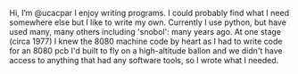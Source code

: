 Hi, I’m @ucacpar
I enjoy writing programs. I could probably find what I need somewhere else but I like to write my own.
Currently I use python, but have used many, many others including 'snobol': many years ago. 
At one stage (circa 1977) I knew the 8080 machine code by heart as I had to write code for an 8080 pcb I'd built 
to fly on a high-altitude ballon and we didn't have access to anything that had any software tools, so I wrote what I needed.


<!---
ucacpar
